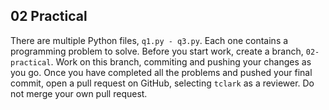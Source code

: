## 02 Practical


There are multiple Python files, `q1.py - q3.py`. Each one contains a programming problem to solve. Before you start work, create a branch, `02-practical`. Work on this branch, commiting and pushing your changes as you go. Once you have completed all the problems and pushed your final commit, open a pull request on GitHub, selecting `tclark` as a reviewer. Do not merge your own pull request.




